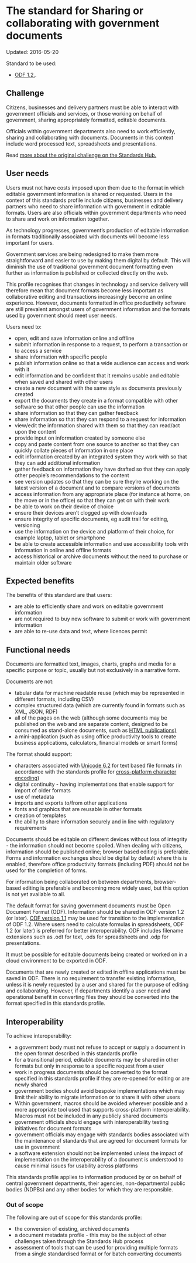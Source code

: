 # The standard for Sharing or collaborating with government documents

Updated: 2016-05-20

Standard to be used:

* [ODF 1.2.](http://docs.oasis-open.org/office/v1.2/OpenDocument-v1.2.html).

## Challenge

Citizens, businesses and delivery partners must be able to interact with government officials and services, or those working on behalf of government, sharing appropriately formatted, editable documents.

Officials within government departments also need to work efficiently, sharing and collaborating with documents. Documents in this context include word processed text, spreadsheets and presentations.

Read [more about the original challenge on the Standards Hub.](http://standards.data.gov.uk/challenge/sharing-or-collaborating-government-documents)

## User needs

Users must not have costs imposed upon them due to the format in which editable government information is shared or requested. Users in the context of this standards profile include citizens, businesses and delivery partners who need to share information with government in editable formats. Users are also officials within government departments who need to share and work on information together.

As technology progresses, government’s production of editable information in formats traditionally associated with documents will become less important for users.

Government services are being redesigned to make them more straightforward and easier to use by making them digital by default. This will diminish the use of traditional government document formatting even further as information is published or collected directly on the web.

This profile recognises that changes in technology and service delivery will therefore mean that document formats become less important as collaborative editing and transactions increasingly become an online experience. However, documents formatted in office productivity software are still prevalent amongst users of government information and the formats used by government should meet user needs.

Users need to:

*   open, edit and save information online and offline
*   submit information in response to a request, to perform a transaction or to access a service
*   share information with specific people
*   publish information online so that a wide audience can access and work with it
*   edit information and be confident that it remains usable and editable when saved and shared with other users
*   create a new document with the same style as documents previously created
*   export the documents they create in a format compatible with other software so that other people can use the information
*   share information so that they can gather feedback
*   share information so that they can respond to a request for information
*   view/edit the information shared with them so that they can read/act upon the content
*   provide input on information created by someone else
*   copy and paste content from one source to another so that they can quickly collate pieces of information in one place
*   edit information created by an integrated system they work with so that they can add additional information
*   gather feedback on information they have drafted so that they can apply other people’s recommendations to the content
*   see version updates so that they can be sure they’re working on the latest version of a document and to compare versions of documents
*   access information from any appropriate place (for instance at home, on the move or in the office) so that they can get on with their work
*   be able to work on their device of choice
*   ensure their devices aren’t clogged up with downloads
*   ensure integrity of specific documents, eg audit trail for editing, versioning
*   use the information on the device and platform of their choice, for example laptop, tablet or smartphone
*   be able to create accessible information and use accessibility tools with information in online and offline formats
*   access historical or archive documents without the need to purchase or maintain older software

## Expected benefits

The benefits of this standard are that users:

*   are able to efficiently share and work on editable government information
*   are not required to buy new software to submit or work with government information
*   are able to re-use data and text, where licences permit

## Functional needs

Documents are formatted text, images, charts, graphs and media for a specific purpose or topic, usually but not exclusively in a narrative form.

Documents are not:

*   tabular data for machine readable reuse (which may be represented in different formats, including CSV)
*   complex structured data (which are currently found in formats such as XML, JSON, RDF)
*   all of the pages on the web (although some documents may be published on the web and are separate content, designed to be consumed as stand-alone documents, such as [HTML publications)](https://insidegovuk.blog.gov.uk/2013/03/28/html-publications/)
*   a mini-application (such as using office productivity tools to create business applications, calculators, financial models or smart forms)

The format should support:

*   characters associated with [Unicode 6.2](http://www.unicode.org/versions/Unicode6.2.0/) for text based file formats (in accordance with the standards profile for [cross-platform character encoding](https://www.gov.uk/government/publications/open-standards-for-government/cross-platform-character-encoding-profile))
*   digital continuity - having implementations that enable support for import of older formats
*   use of metadata
*   imports and exports to/from other applications
*   fonts and graphics that are reusable in other formats
*   creation of templates
*   the ability to share information securely and in line with regulatory requirements

Documents should be editable on different devices without loss of integrity - the information should not become spoiled. When dealing with citizens, information should be published online; browser based editing is preferable. Forms and information exchanges should be digital by default where this is enabled, therefore office productivity formats (including PDF) should not be used for the completion of forms.

For information being collaborated on between departments, browser-based editing is preferable and becoming more widely used, but this option is not yet available to all.

The default format for saving government documents must be Open Document Format (ODF). Information should be shared in ODF version 1.2 (or later). [ODF version 1.1](http://docs.oasis-open.org/office/v1.2/OpenDocument-v1.2.html) may be used for transition to the implementation of ODF 1.2\. Where users need to calculate formulas in spreadsheets, ODF 1.2 (or later) is preferred for better interoperability. ODF includes filename extensions such as .odt for text, .ods for spreadsheets and .odp for presentations.

It must be possible for editable documents being created or worked on in a cloud environment to be exported in ODF.

Documents that are newly created or edited in offline applications must be saved in ODF. There is no requirement to transfer existing information, unless it is newly requested by a user and shared for the purpose of editing and collaborating. However, if departments identify a user need and operational benefit in converting files they should be converted into the format specified in this standards profile.

## Interoperability

To achieve interoperability:

*   a government body must not refuse to accept or supply a document in the open format described in this standards profile
*   for a transitional period, editable documents may be shared in other formats but only in response to a specific request from a user
*   work in progress documents should be converted to the format specified in this standards profile if they are re-opened for editing or are newly shared
*   government bodies should avoid bespoke implementations which may limit their ability to migrate information or to share it with other users
*   Within government, macros should be avoided wherever possible and a more appropriate tool used that supports cross-platform interoperability. Macros must not be included in any publicly shared documents
*   government officials should engage with interoperability testing initiatives for document formats
*   government officials may engage with standards bodies associated with the maintenance of standards that are agreed for document formats for use in government
*   a software extension should not be implemented unless the impact of implementation on the interoperability of a document is understood to cause minimal issues for usability across platforms

This standards profile applies to information produced by or on behalf of central government departments, their agencies, non-departmental public bodies (NDPBs) and any other bodies for which they are responsible.

### Out of scope

The following are out of scope for this standards profile:

*   the conversion of existing, archived documents
*   a document metadata profile - this may be the subject of other challenges taken through the Standards Hub process
*   assessment of tools that can be used for providing multiple formats from a single standardised format or for batch converting documents
